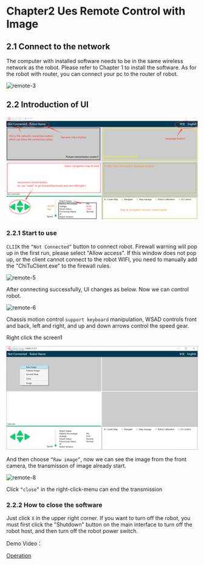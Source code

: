 # Chapter2 Ues Remote Control with Image

## 2.1 Connect to the network

The computer with installed software needs to be in the same wireless network as the robot. Please refer to Chapter 1 to install the software.
As for the robot with router, you can connect your pc to the router of robot.

![remote-3](/images/remote-3.jpg)

## 2.2 Introduction of UI

![remote-4](/images/remote-4.png)

### 2.2.1 Start to use

`CLIIK` the `“Not Connected”` button to connect robot. Firewall warning will pop up in the first run, please select "Allow access".
If this window does not pop up, or the client cannot connect to the robot WIFI, you need to manually add the "ChiTuClient.exe" to the firewall rules.

![remote-5](/images/remote-5.png)

After connecting successfully, UI changes as below. Now we can control robot.

![remote-6](/images/remote-6.png)

Chassis motion control `support keyboard` manipulation, WSAD controls front and back, left and right, and up and down arrows control the speed gear.

Right click the screen1 

![remote-7](/images/remote-7.png)

And then choose `“Raw image”`, now we can see the image from the front camera, the transmisson of image already start. 

![remote-8](/images/remote-8.png)

Click `“close”` in the right-click-menu can end the transmission

### 2.2.2 How to close the software

Just click `X` in the upper right corner. If you want to turn off the robot, you must first click the "Shutdown" button on the main interface to turn off the robot host, and then turn off the robot power switch.

Demo Video：

[Operation](https://www.bwbot.org/s/HxW3Mp)
